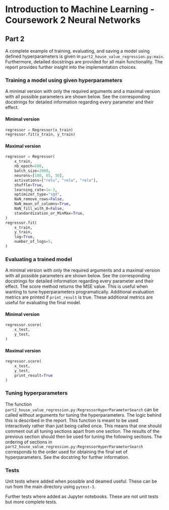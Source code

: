 # Introduction to Machine Learning - Coursework 2 Neural Networks

## Part 2

A complete example of training, evaluating, and saving a model using defined hyperparameters is given in `part2_house_value_regression.py:main`. Furthermore, detailed docstrings are provided for all main functionality. The report provides further insight into the implementation choices.

### Training a model using given hyperparameters

A minimal version with only the required arguments and a maximal version with all possible parameters are shown below. See the corresponding docstrings for detailed information regarding every parameter and their effect.

#### Minimal version
```python
regressor = Regressor(x_train)
regressor.fit(x_train, y_train)
```

#### Maximal version
```python
regressor = Regressor(
    x_train,
    nb_epoch=500,
    batch_size=2000,
    neurons=[100, 65, 30],
    activations=["relu", "relu", "relu"],
    shuffle=True,
    learning_rate=1e-3,
    optimizer_type="sgd",
    NaN_remove_rows=False,
    NaN_mean_of_columns=True,
    NaN_fill_with_0=False,
    standardization_or_MinMax=True,
)
regressor.fit(
    x_train,
    y_train,
    log=True, 
    number_of_logs=5,
)
```

### Evaluating a trained model

A minimal version with only the required arguments and a maximal version with all possible parameters are shown below. See the corresponding docstrings for detailed information regarding every parameter and their effect.
The score method returns the MSE value. This is useful when wanting to tune hyperparameters programatically. Additional evaluation metrics are printed if `print_result` is true. These additional metrics are useful for evaluating the final model.

#### Minimal version
```python
regressor.score(
    x_test,
    y_test,
)
```

#### Maximal version
```python
regressor.score(
    x_test,
    y_test,
    print_result=True
)
```

### Tuning hyperparameters

The function `part2_house_value_regression.py:RegressorHyperParameterSearch` can be called without arguments for tuning the hyperparameters. The logic behind this is described in the report. This function is meant to be used interactively rather than just being called once. This means that one should comment out all tuning sections apart from one section. The results of the previous section should then be used for tuning the following sections. The ordering of sections in `part2_house_value_regression.py:RegressorHyperParameterSearch` corresponds to the order used for obtaining the final set of hyperparameters. See the docstring for further information.

### Tests

Unit tests where added when possible and deamed useful. These can be run from the main directory using `pytest-3`.

Further tests where added as Jupyter notebooks. These are not unit tests but more complete tests.